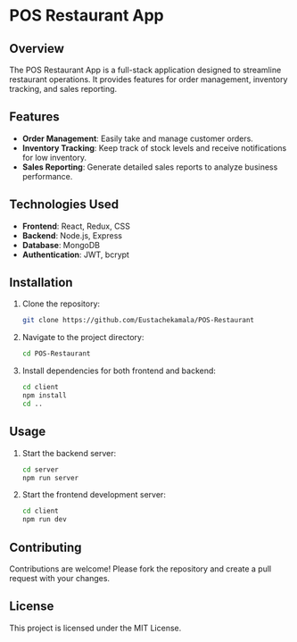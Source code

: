 # POS Restaurant App

## Overview

The POS Restaurant App is a full-stack application designed to streamline restaurant operations. It provides features for order management, inventory tracking, and sales reporting.

## Features

- **Order Management**: Easily take and manage customer orders.
- **Inventory Tracking**: Keep track of stock levels and receive notifications for low inventory.
- **Sales Reporting**: Generate detailed sales reports to analyze business performance.

## Technologies Used

- **Frontend**: React, Redux, CSS
- **Backend**: Node.js, Express
- **Database**: MongoDB
- **Authentication**: JWT, bcrypt

## Installation

1. Clone the repository:

    ```bash
    git clone https://github.com/Eustachekamala/POS-Restaurant
    ```

2. Navigate to the project directory:

    ```bash
    cd POS-Restaurant
    ```

3. Install dependencies for both frontend and backend:

    ```bash
    cd client
    npm install
    cd ..
    ```

## Usage

1. Start the backend server:

    ```bash
    cd server
    npm run server
    ```

2. Start the frontend development server:

    ```bash
    cd client
    npm run dev
    ```

## Contributing

Contributions are welcome! Please fork the repository and create a pull request with your changes.

## License

This project is licensed under the MIT License.
